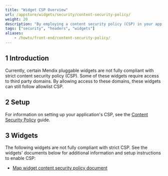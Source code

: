 ```yaml
---
title: "Widget CSP Overview"
url: /appstore/widgets/security/content-security-policy/
weight: 20
description: "By employing a content security policy (CSP) in your app, you can protect it from malicious content which might try to take advantage of the app's trusted web page context."
tags: ["security", "headers", "widgets"]
aliases:
    - /howto/front-end/content-security-policy/
---
```


## 1 Introduction

Currently, certain Mendix pluggable widgets are not fully compliant with strict content security policy (CSP). Some of these widgets require access to third party domains. By allowing access to these domains, these widgets can still follow allowlist CSP.

## 2 Setup

For information on setting up your application's CSP, see the [Content Security Policy](/howto/security/csp/) guide.

## 3 Widgets

The following widgets are not fully compliant with strict CSP. See the widgets' documents below for additional information and setup instructions to enable CSP:

* [Map widget content security policy document](/appstore/widgets/security/content-security-policy/maps-csp)

